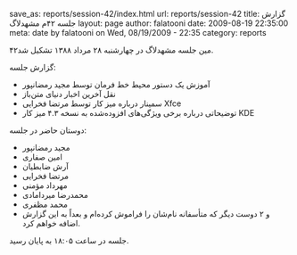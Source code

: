 save_as: reports/session-42/index.html
url: reports/session-42
title: گزارش جلسه ۴۲‌م مشهدلاگ
layout: page
author: falatooni
date: 2009-08-19 22:35:00
meta: date by falatooni on Wed, 08/19/2009 - 22:35
category: reports

۴۲‌مین جلسه مشهد‌لاگ در چهارشنبه ۲۸ مرداد ۱۳۸۸ تشکیل شد.


<!--more-->



گزارش جلسه:

  * آموزش یک دستور محیط خط فرمان توسط مجید رمضانپور
  * نقل آخرین اخبار دنیای متن‌باز
  * سمینار درباره میز کار توسط مرتضا فخرایی Xfce
  * توضیحاتی درباره برخی ویژگی‌های افزوده‌شده به نسخه ۴.۳ میز کار KDE

دوستان حاضر در جلسه:

  * مجید رمضانپور
  * امین صفاری
  * آرش ضابطیان
  * مرتضا فخرایی
  * مهرداد مؤمنی
  * محمدرضا میردامادی
  * محمد مظفری
  * و ۲ دوست دیگر که متأسفانه نام‌شان را فراموش کرده‌ام و بعداً به این گزارش اضافه خواهم کرد.

جلسه در ساعت ۱۸:۰۵ به پایان رسید.
